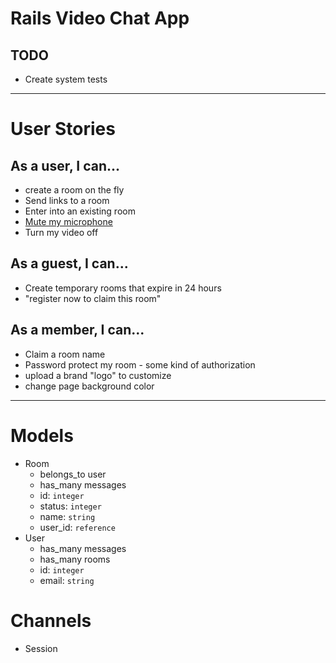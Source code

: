 # Rails Video Chat App

## TODO

* Create system tests

___

# User Stories

## As a user, I can...

* create a room on the fly
* Send links to a room
* Enter into an existing room
* [Mute my microphone](https://stackoverflow.com/questions/35512314/how-to-mute-unmute-mic-in-webrtc)
* Turn my video off

## As a guest, I can...

* Create temporary rooms that expire in 24 hours
* "register now to claim this room"

## As a member, I can...

* Claim a room name
* Password protect my room - some kind of authorization
* upload a brand "logo" to customize
* change page background color

___

# Models

* Room
  - belongs_to user
  - has_many messages
  - id: `integer`
  - status: `integer`
  - name: `string`
  - user_id: `reference`
* User
  - has_many messages
  - has_many rooms
  - id: `integer`
  - email: `string`

# Channels

* Session
